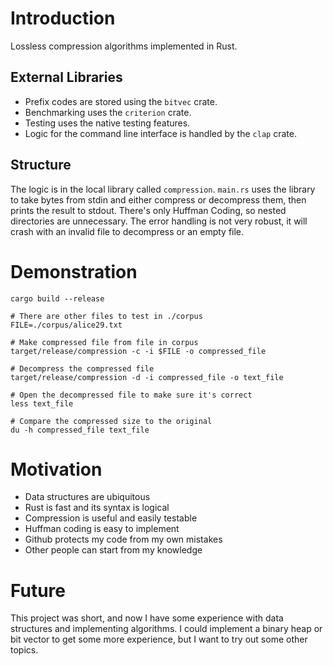 # Introduction
Lossless compression algorithms implemented in Rust. 
## External Libraries
- Prefix codes are stored using the `bitvec` crate.
- Benchmarking uses the `criterion` crate.
- Testing uses the native testing features.
- Logic for the command line interface is handled by the `clap` crate.
## Structure 
The logic is in the local library called `compression`. `main.rs` uses the library to take bytes from stdin and either compress or decompress them, then prints the result to stdout. There's only Huffman Coding, so nested directories are unnecessary. 
The error handling is not very robust, it will crash with an invalid file to decompress or an empty file. 

# Demonstration
```
cargo build --release

# There are other files to test in ./corpus
FILE=./corpus/alice29.txt

# Make compressed file from file in corpus
target/release/compression -c -i $FILE -o compressed_file

# Decompress the compressed file
target/release/compression -d -i compressed_file -o text_file

# Open the decompressed file to make sure it's correct
less text_file

# Compare the compressed size to the original
du -h compressed_file text_file
```

# Motivation
- Data structures are ubiquitous 
- Rust is fast and its syntax is logical 
- Compression is useful and easily testable
- Huffman coding is easy to implement
- Github protects my code from my own mistakes
- Other people can start from my knowledge

# Future
This project was short, and now I have some experience with data structures and implementing algorithms. I could implement a binary heap or bit vector to get some more experience, but I want to try out some other topics.
